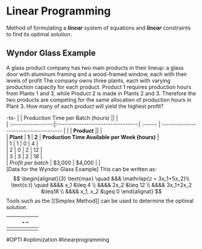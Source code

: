 # Linear Programming
Method of formulating a ***linear*** system of equations and ***linear*** constraints to find its optimal solution.
## Wyndor Glass Example
A glass product company has two main products in their lineup: a glass door with aluminum framing and a wood-framed window, each with their levels of profit The company owns three plants, each with varying production capacity for each product. Product 1 requires production hours from Plants 1 and 3, while Product 2 is made in Plants 2 and 3. Therefore the two products are competing for the same allocation of production hours in Plant 3. How many of each product will yield the highest profit?

-tx-
|                    | Production Time per Batch (hours) ||                                                |     
| :-----------------:|:---------------------------------:| :-----: | ------------------------------------- | 
|                    |            **Product**            ||                                                |     
| **Plant**          |               **1**               | **2** | **Production Time Available per Week (hours)** |     
| 1                  |                    1               |     0  |             4                              |     
| 2                  |                0                   |    2   |                12                          |     
| 3                  |                3                   |  2     |          18                                |     
| *Profit per batch* |                $3,000              |  $4,000     |                                  |     
[Data for the Wyndor Glass Example]
This can be written as:
$$
\begin{alignat}{3}
	\text{max} 	\quad &&& \mathrlap{z = 3x_1+5x_2}\\
	\text{s.t}	\quad &&&& x_1 &\leq 4 \\
					  &&&& 2x_2 &\leq 12 \\
					  &&&& 3x_1+2x_2 &\leq18 \\
					  &&&& x_1, x_2 &\geq 0
\end{alignat}
$$
Tools such as the [[Simplex Method]] can be used to determine the optimal solution.

|     |     | --  |     |
| --- | --- | --- | --- |
|     |     |     |     |

#OPTI #optimization #linearprogramming 